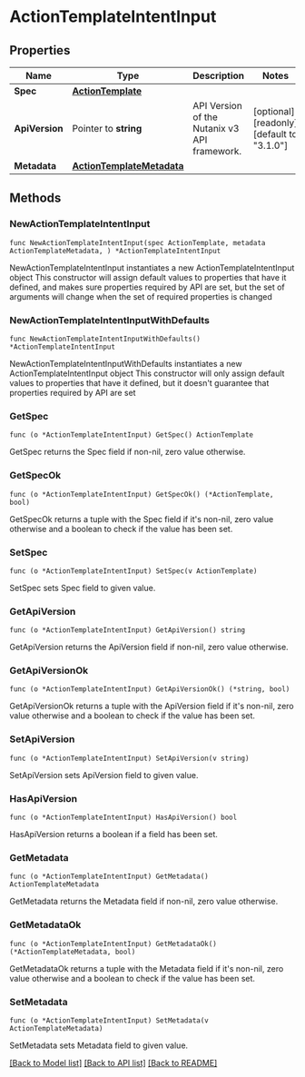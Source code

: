 # ActionTemplateIntentInput

## Properties

Name | Type | Description | Notes
------------ | ------------- | ------------- | -------------
**Spec** | [**ActionTemplate**](ActionTemplate.md) |  | 
**ApiVersion** | Pointer to **string** | API Version of the Nutanix v3 API framework. | [optional] [readonly] [default to "3.1.0"]
**Metadata** | [**ActionTemplateMetadata**](ActionTemplateMetadata.md) |  | 

## Methods

### NewActionTemplateIntentInput

`func NewActionTemplateIntentInput(spec ActionTemplate, metadata ActionTemplateMetadata, ) *ActionTemplateIntentInput`

NewActionTemplateIntentInput instantiates a new ActionTemplateIntentInput object
This constructor will assign default values to properties that have it defined,
and makes sure properties required by API are set, but the set of arguments
will change when the set of required properties is changed

### NewActionTemplateIntentInputWithDefaults

`func NewActionTemplateIntentInputWithDefaults() *ActionTemplateIntentInput`

NewActionTemplateIntentInputWithDefaults instantiates a new ActionTemplateIntentInput object
This constructor will only assign default values to properties that have it defined,
but it doesn't guarantee that properties required by API are set

### GetSpec

`func (o *ActionTemplateIntentInput) GetSpec() ActionTemplate`

GetSpec returns the Spec field if non-nil, zero value otherwise.

### GetSpecOk

`func (o *ActionTemplateIntentInput) GetSpecOk() (*ActionTemplate, bool)`

GetSpecOk returns a tuple with the Spec field if it's non-nil, zero value otherwise
and a boolean to check if the value has been set.

### SetSpec

`func (o *ActionTemplateIntentInput) SetSpec(v ActionTemplate)`

SetSpec sets Spec field to given value.


### GetApiVersion

`func (o *ActionTemplateIntentInput) GetApiVersion() string`

GetApiVersion returns the ApiVersion field if non-nil, zero value otherwise.

### GetApiVersionOk

`func (o *ActionTemplateIntentInput) GetApiVersionOk() (*string, bool)`

GetApiVersionOk returns a tuple with the ApiVersion field if it's non-nil, zero value otherwise
and a boolean to check if the value has been set.

### SetApiVersion

`func (o *ActionTemplateIntentInput) SetApiVersion(v string)`

SetApiVersion sets ApiVersion field to given value.

### HasApiVersion

`func (o *ActionTemplateIntentInput) HasApiVersion() bool`

HasApiVersion returns a boolean if a field has been set.

### GetMetadata

`func (o *ActionTemplateIntentInput) GetMetadata() ActionTemplateMetadata`

GetMetadata returns the Metadata field if non-nil, zero value otherwise.

### GetMetadataOk

`func (o *ActionTemplateIntentInput) GetMetadataOk() (*ActionTemplateMetadata, bool)`

GetMetadataOk returns a tuple with the Metadata field if it's non-nil, zero value otherwise
and a boolean to check if the value has been set.

### SetMetadata

`func (o *ActionTemplateIntentInput) SetMetadata(v ActionTemplateMetadata)`

SetMetadata sets Metadata field to given value.



[[Back to Model list]](../README.md#documentation-for-models) [[Back to API list]](../README.md#documentation-for-api-endpoints) [[Back to README]](../README.md)


